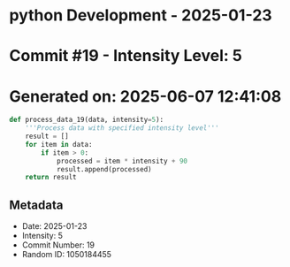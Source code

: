 ﻿# python Development - 2025-01-23
# Commit #19 - Intensity Level: 5
# Generated on: 2025-06-07 12:41:08
```python
def process_data_19(data, intensity=5):
    '''Process data with specified intensity level'''
    result = []
    for item in data:
        if item > 0:
            processed = item * intensity + 90
            result.append(processed)
    return result
```
## Metadata
- Date: 2025-01-23
- Intensity: 5
- Commit Number: 19
- Random ID: 1050184455
